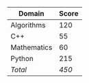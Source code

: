 | Domain                   | Score         |  
|--------------------------|---------------|  
| Algorithms                   | 120         |  
| C++                   | 55         |  
| Mathematics                   | 60         |  
| Python                   | 215         |  
| *Total*                   | *450*         |  
